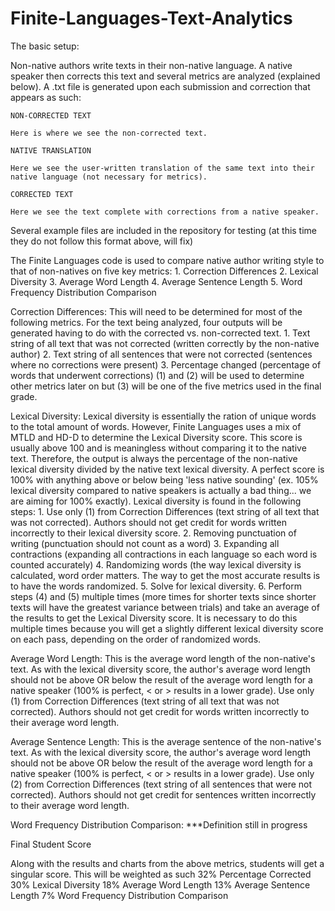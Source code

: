 # Finite-Languages-Text-Analytics

The basic setup:

Non-native authors write texts in their non-native language.  A native speaker then corrects this text and several metrics are analyzed (explained below).  A .txt file is generated upon each submission and correction that appears as such:

    NON-CORRECTED TEXT
    
    Here is where we see the non-corrected text.
    
    NATIVE TRANSLATION
    
    Here we see the user-written translation of the same text into their native language (not necessary for metrics).
    
    CORRECTED TEXT
    
    Here we see the text complete with corrections from a native speaker.
    
Several example files are included in the repository for testing (at this time they do not follow this format above, will fix)

The Finite Languages code is used to compare native author writing style to that of non-natives on five key metrics:
    1.    Correction Differences
    2.    Lexical Diversity
    3.    Average Word Length
    4.    Average Sentence Length
    5.    Word Frequency Distribution Comparison
    
Correction Differences:  This will need to be determined for most of the following metrics.  For the text being analyzed, four outputs will be generated having to do with the corrected vs. non-corrected text.
    1.    Text string of all text that was not corrected (written correctly by the non-native author)
    2.    Text string of all sentences that were not corrected (sentences where no corrections were present)
    3.    Percentage changed (percentage of words that underwent corrections)
(1) and (2) will be used to determine other metrics later on but (3) will be one of the five metrics used in the final grade.

Lexical Diversity:  Lexical diversity is essentially the ration of unique words to the total amount of words.  However, Finite Languages uses a mix of MTLD and HD-D to determine the Lexical Diversity score.  This score is usually above 100 and is meaningless without comparing it to the native text.  Therefore, the output is always the percentage of the non-native lexical diversity divided by the native text lexical diversity.  A perfect score is 100% with anything above or below being 'less native sounding' (ex.  105% lexical diversity compared to native speakers is actually a bad thing... we are aiming for 100% exactly).  Lexical diversity is found in the following steps:
    1.    Use only (1) from Correction Differences (text string of all text that was not corrected).  Authors should not get credit for words written incorrectly to their lexical diversity score.
    2.    Removing punctuation of writing (punctuation should not count as a word)
    3.    Expanding all contractions (expanding all contractions in each language so each word is counted accurately)
    4.    Randomizing words (the way lexical diversity is calculated, word order matters.  The way to get the most accurate results is to have the words randomized.
    5.    Solve for lexical diversity.
    6.    Perform steps (4) and (5) multiple times (more times for shorter texts since shorter texts will have the greatest variance between trials) and take an average of the results to get the Lexical Diversity score.  It is necessary to do this multiple times because you will get a slightly different lexical diversity score on each pass, depending on the order of randomized words.
    
Average Word Length:  This is the average word length of the non-native's text.  As with the lexical diversity score, the author's average word length should not be above OR below the result of the average word length for a native speaker (100% is perfect, < or > results in a lower grade).  Use only (1) from Correction Differences (text string of all text that was not corrected).  Authors should not get credit for words written incorrectly to their average word length.

Average Sentence Length:  This is the average sentence of the non-native's text.  As with the lexical diversity score, the author's average word length should not be above OR below the result of the average word length for a native speaker (100% is perfect, < or > results in a lower grade).  Use only (2) from Correction Differences (text string of all sentences that were not corrected).  Authors should not get credit for sentences written incorrectly to their average word length.

Word Frequency Distribution Comparison:  ***Definition still in progress

Final Student Score

Along with the results and charts from the above metrics, students will get a singular score.  This will be weighted as such
    32% Percentage Corrected
    30% Lexical Diversity
    18% Average Word Length
    13% Average Sentence Length
    7%  Word Frequency Distribution Comparison

